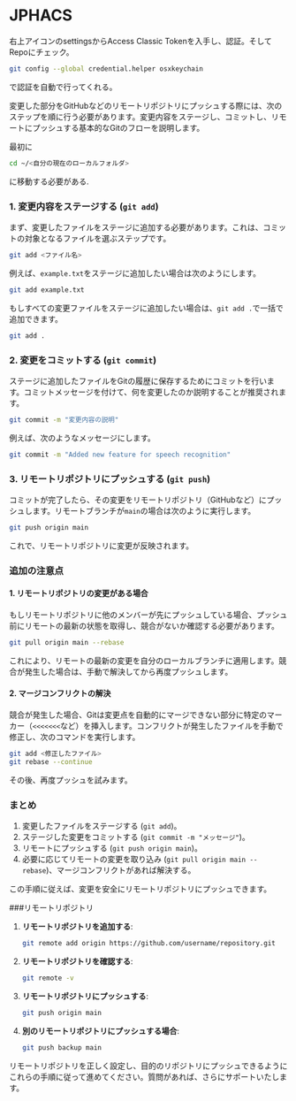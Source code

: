 # JPHACS

右上アイコンのsettingsからAccess Classic Tokenを入手し、認証。そしてRepoにチェック。
```bash
git config --global credential.helper osxkeychain
```
で認証を自動で行ってくれる。


変更した部分をGitHubなどのリモートリポジトリにプッシュする際には、次のステップを順に行う必要があります。変更内容をステージし、コミットし、リモートにプッシュする基本的なGitのフローを説明します。

最初に
```bash
cd ~/<自分の現在のローカルフォルダ>
```
に移動する必要がある.

### 1. 変更内容をステージする (`git add`)
まず、変更したファイルをステージに追加する必要があります。これは、コミットの対象となるファイルを選ぶステップです。

```bash
git add <ファイル名>
```

例えば、`example.txt`をステージに追加したい場合は次のようにします。

```bash
git add example.txt
```

もしすべての変更ファイルをステージに追加したい場合は、`git add .`で一括で追加できます。

```bash
git add .
```

### 2. 変更をコミットする (`git commit`)
ステージに追加したファイルをGitの履歴に保存するためにコミットを行います。コミットメッセージを付けて、何を変更したのか説明することが推奨されます。

```bash
git commit -m "変更内容の説明"
```

例えば、次のようなメッセージにします。

```bash
git commit -m "Added new feature for speech recognition"
```

### 3. リモートリポジトリにプッシュする (`git push`)
コミットが完了したら、その変更をリモートリポジトリ（GitHubなど）にプッシュします。リモートブランチが`main`の場合は次のように実行します。

```bash
git push origin main
```

これで、リモートリポジトリに変更が反映されます。

### 追加の注意点
#### 1. リモートリポジトリの変更がある場合
もしリモートリポジトリに他のメンバーが先にプッシュしている場合、プッシュ前にリモートの最新の状態を取得し、競合がないか確認する必要があります。

```bash
git pull origin main --rebase
```

これにより、リモートの最新の変更を自分のローカルブランチに適用します。競合が発生した場合は、手動で解決してから再度プッシュします。

#### 2. マージコンフリクトの解決
競合が発生した場合、Gitは変更点を自動的にマージできない部分に特定のマーカー（`<<<<<<<`など）を挿入します。コンフリクトが発生したファイルを手動で修正し、次のコマンドを実行します。

```bash
git add <修正したファイル>
git rebase --continue
```

その後、再度プッシュを試みます。

### まとめ

1. 変更したファイルをステージする (`git add`)。
2. ステージした変更をコミットする (`git commit -m "メッセージ"`)。
3. リモートにプッシュする (`git push origin main`)。
4. 必要に応じてリモートの変更を取り込み (`git pull origin main --rebase`)、マージコンフリクトがあれば解決する。

この手順に従えば、変更を安全にリモートリポジトリにプッシュできます。



###リモートリポジトリ

1. **リモートリポジトリを追加する**:
   ```bash
   git remote add origin https://github.com/username/repository.git
   ```

2. **リモートリポジトリを確認する**:
   ```bash
   git remote -v
   ```

3. **リモートリポジトリにプッシュする**:
   ```bash
   git push origin main
   ```

4. **別のリモートリポジトリにプッシュする場合**:
   ```bash
   git push backup main
   ```

リモートリポジトリを正しく設定し、目的のリポジトリにプッシュできるようにこれらの手順に従って進めてください。質問があれば、さらにサポートいたします。
